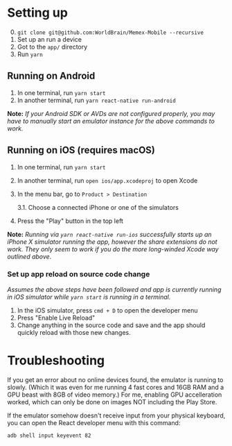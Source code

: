 # Setting up


0. `git clone git@github.com:WorldBrain/Memex-Mobile --recursive`
1. Set up an run a device
2. Got to the `app/` directory
3. Run `yarn`

## Running on Android

1. In one terminal, run `yarn start`
2. In another terminal, run `yarn react-native run-android`

**Note:**
*If your Android SDK or AVDs are not configured properly, you may have to manually start an emulator instance for the above commands to work.*

## Running on iOS (requires macOS)

1. In one terminal, run `yarn start`
2. In another terminal, run `open ios/app.xcodeproj` to open Xcode
3. In the menu bar, go to `Product > Destination`

    3.1. Choose a connected iPhone or one of the simulators
    
4. Press the "Play" button in the top left


**Note:**
*Running via `yarn react-native run-ios` successfully starts up an iPhone X simulator running the app, however the share extensions do not work. They only seem to work if you do the more long-winded Xcode way outlined above.*

### Set up app reload on source code change

*Assumes the above steps have been followed and app is currently running in iOS simulator while `yarn start` is running in a terminal.*

1. In the iOS simulator, press `cmd + D` to open the developer menu
2. Press "Enable Live Reload"
3. Change anything in the source code and save and the app should quickly reload with those new changes.

Troubleshooting
===============

If you get an error about no online devices found, the emulator is running to slowly. (Which it was even for me running 4 fast cores and 16GB RAM and a GPU beast with 8GB of video memory.) For me, enabling GPU accelleration worked, which can only be done on images NOT including the Play Store.

If the emulator somehow doesn't receive input from your physical keyboard, you can open the React developer menu with this command:
```
adb shell input keyevent 82
```
